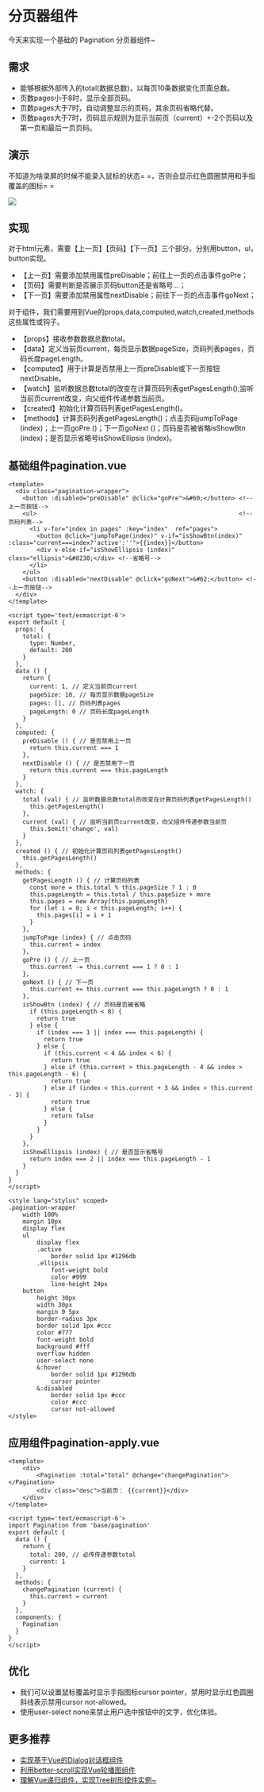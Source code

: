 # 分页器组件

今天来实现一个基础的 Pagination 分页器组件~
## 需求
- 能够根据外部传入的total(数据总数)，以每页10条数据变化页面总数。
- 页数pages小于8时，显示全部页码。
- 页数pages大于7时，自动调整显示的页码，其余页码省略代替。
- 页数pages大于7时，页码显示规则为显示当前页（current）+-2个页码以及第一页和最后一页页码。

## 演示
不知道为啥录屏的时候不能录入鼠标的状态= =，否则会显示红色圆圈禁用和手指覆盖的图标= =

![](https://user-gold-cdn.xitu.io/2020/3/11/170c7b446fcfe2cc?w=471&h=141&f=gif&s=10588)
## 实现
对于html元素，需要【上一页】【页码】【下一页】三个部分。分别用button，ul，button实现。
- 【上一页】需要添加禁用属性preDisable；前往上一页的点击事件goPre；
- 【页码】需要判断是否展示页码button还是省略号…；
- 【下一页】需要添加禁用属性nextDisable；前往下一页的点击事件goNext；

对于组件，我们需要用到Vue的props,data,computed,watch,created,methods这些属性或钩子。
- 【props】接收参数数据总数total。
- 【data】定义当前页current，每页显示数据pageSize，页码列表pages，页码长度pageLength。
- 【computed】用于计算是否禁用上一页preDisable或下一页按钮nextDisable。
- 【watch】监听数据总数total的改变在计算页码列表getPagesLength();监听当前页current改变，向父组件传递参数当前页。
- 【created】初始化计算页码列表getPagesLength()。
- 【methods】计算页码列表getPagesLength()；点击页码jumpToPage (index)；上一页goPre ()；下一页goNext ()；页码是否被省略isShowBtn (index)；是否显示省略号isShowEllipsis (index)。

## 基础组件pagination.vue
```
<template>
  <div class="pagination-wrapper">
    <button :disabled="preDisable" @click="goPre">&#60;</button> <!--上一页按钮-->
    <ul>                                                         <!--页码列表-->
      <li v-for="index in pages" :key="index"  ref="pages">
        <button @click="jumpToPage(index)" v-if="isShowBtn(index)" :class="current===index?'active':''">{{index}}</button>
        <div v-else-if="isShowEllipsis (index)" class="ellipsis">&#8230;</div> <!--省略号-->
      </li>
    </ul>
    <button :disabled="nextDisable" @click="goNext">&#62;</button> <!--上一页按钮-->
  </div>
</template>

<script type='text/ecmascript-6'>
export default {
  props: {
    total: {
      type: Number,
      default: 200
    }
  },
  data () {
    return {
      current: 1, // 定义当前页current
      pageSize: 10, // 每页显示数据pageSize
      pages: [], // 页码列表pages
      pageLength: 0 // 页码长度pageLength
    }
  },
  computed: {
    preDisable () { // 是否禁用上一页
      return this.current === 1
    },
    nextDisable () { // 是否禁用下一页
      return this.current === this.pageLength
    }
  },
  watch: {
    total (val) { // 监听数据总数total的改变在计算页码列表getPagesLength()
      this.getPagesLength()
    },
    current (val) { // 监听当前页current改变，向父组件传递参数当前页
      this.$emit('change', val)
    }
  },
  created () { // 初始化计算页码列表getPagesLength()
    this.getPagesLength()
  },
  methods: {
    getPagesLength () { // 计算页码列表
      const more = this.total % this.pageSize ? 1 : 0
      this.pageLength = this.total / this.pageSize + more
      this.pages = new Array(this.pageLength)
      for (let i = 0; i < this.pageLength; i++) {
        this.pages[i] = i + 1
      }
    },
    jumpToPage (index) { // 点击页码
      this.current = index
    },
    goPre () { // 上一页
      this.current -= this.current === 1 ? 0 : 1
    },
    goNext () { // 下一页
      this.current += this.current === this.pageLength ? 0 : 1
    },
    isShowBtn (index) { // 页码是否被省略
      if (this.pageLength < 8) {
        return true
      } else {
        if (index === 1 || index === this.pageLength) {
          return true
        } else {
          if (this.current < 4 && index < 6) {
            return true
          } else if (this.current > this.pageLength - 4 && index > this.pageLength - 6) {
            return true
          } else if (index < this.current + 3 && index > this.current - 3) {
            return true
          } else {
            return false
          }
        }
      }
    },
    isShowEllipsis (index) { // 是否显示省略号
      return index === 2 || index === this.pageLength - 1
    }
  }
}
</script>

<style lang="stylus" scoped>
.pagination-wrapper
	width 100%
	margin 10px
	display flex
	ul
		display flex
		.active
			border solid 1px #1296db
		.ellipsis
			font-weight bold
			color #999
			line-height 24px
	button
		height 30px
		width 30px
		margin 0 5px
		border-radius 3px
		border solid 1px #ccc
		color #777
		font-weight bold
		background #fff
		overflow hidden
		user-select none
		&:hover
			border solid 1px #1296db
			cursor pointer
		&:disabled
			border solid 1px #ccc
			color #ccc
			cursor not-allowed
</style>

```
## 应用组件pagination-apply.vue
```
<template>
	<div>
		<Pagination :total="total" @change="changePagination"></Pagination>
		<div class="desc">当前页： {{current}}</div>
	</div>
</template>

<script type='text/ecmascript-6'>
import Pagination from 'base/pagination'
export default {
  data () {
    return {
      total: 200, // 必传传递参数total
      current: 1
    }
  },
  methods: {
    changePagination (current) {
      this.current = current
    }
  },
  components: {
    Pagination
  }
}
</script>
```

## 优化
- 我们可以设置鼠标覆盖时显示手指图标cursor pointer，禁用时显示红色圆圈斜线表示禁用cursor not-allowed。
- 使用user-select none来禁止用户选中按钮中的文字，优化体验。

## 更多推荐
- [实现基于Vue的Dialog对话框组件](https://juejin.im/post/1)
- [利用better-scroll实现Vue轮播图组件](https://juejin.im/post/6844904083124404232)
- [理解Vue递归组件，实现Tree树形控件实例~](https://juejin.im/post/6844904081610260488)